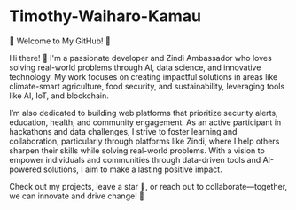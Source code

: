 # Timothy-Waiharo-Kamau
🌟 Welcome to My GitHub! 🌟

Hi there! 👋 I'm a passionate developer and Zindi Ambassador who loves solving real-world problems through AI, data science, and innovative technology. My work focuses on creating impactful solutions in areas like climate-smart agriculture, food security, and sustainability, leveraging tools like AI, IoT, and blockchain. 

I’m also dedicated to building web platforms that prioritize security alerts, education, health, and community engagement. As an active participant in hackathons and data challenges, I strive to foster learning and collaboration, particularly through platforms like Zindi, where I help others sharpen their skills while solving real-world problems. With a vision to empower individuals and communities through data-driven tools and AI-powered solutions, I aim to make a lasting positive impact. 

Check out my projects, leave a star 🌟, or reach out to collaborate—together, we can innovate and drive change! 🚀
